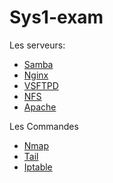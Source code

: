 # Sys1-exam

Les serveurs:
- [Samba](https://github.com/Ezdev2/Sys1-exam/blob/4229d850150b985be788e526505a5e9fb97f5253/Serveur/Samba/Samba.txt)
- [Nginx](https://github.com/Ezdev2/Sys1-exam/blob/4a0092e0dd2f81ba55e743d236c3e671e9a2434f/Serveur/Nginx/Nginx.txt)
- [VSFTPD](https://github.com/Ezdev2/Sys1-exam/blob/a4bccb03d20e66e93a5debcb36626401977c8e55/Serveur/VSFTPD/VSFTPD.txt)
- [NFS](https://github.com/Ezdev2/Sys1-exam/blob/443ff133fd98f944376b0b2e8856d1ba952bfa8f/Serveur/NFS/NFS.txt)
- [Apache](https://github.com/Ezdev2/Sys1-exam/blob/da59c91b6cad598efdb701f586e530a552151bea/Serveur/Apache/Apache.txt)

Les Commandes
- [Nmap](https://github.com/Ezdev2/Sys1-exam/blob/0d48d8fef84327016490033e0149ebe1f54006f8/Commande/Nmap/Nmap.txt)
- [Tail](https://github.com/Ezdev2/Sys1-exam/blob/66cedbfbf4e7034b07dc70caabec11d7a6d37eea/Commande/Tail/Tail.txt)
- [Iptable](https://github.com/Ezdev2/Sys1-exam/blob/b046b86fc9816455ff53cf144192cf3891a181ce/Commande/Iptable/Iptable.txt)
